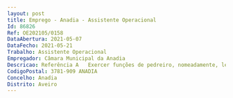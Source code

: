 ```yaml
--- 
layout: post
title: Emprego - Anadia - Assistente Operacional
Id: 86826
Ref: OE202105/0158
DataAbertura: 2021-05-07
DataFecho: 2021-05-21
Trabalho: Assistente Operacional
Empregador: Câmara Municipal da Anadia
Descricao: Referência A   Exercer funções de pedreiro, nomeadamente, levantar e revestir maciços de alvenaria de pedra, de tijolo ou de outros blocos e realizar coberturas com telha, utilizando argamassas e manejando ferramentas e máquinas adequadas. Ler e interpretar os desenhos e outras especificações técnicas da obra a executar. Escolher, seccionar e, se necessário, assentar na argamassa que previamente dispôs os blocos. Percuti los, a fim de melhor os inserir no aglomerante e corrigir o respetivo alinhamento. Verificar a qualidade do trabalho realizado por meio de fio de prumo, níveis, réguas, esquadros e outros instrumentos. Executar rebocos e coberturas da talha. Proceder à instalação de sanitários e respetivos escoamentos através de manilhas de grés. Assentar azulejos e pavimentos de mosaicos ou de betonilha. Por vezes, montar elementos de pré esforçados.
CodigoPostal: 3781-909 ANADIA
Concelho: Anadia
Distrito: Aveiro
--- 
```

